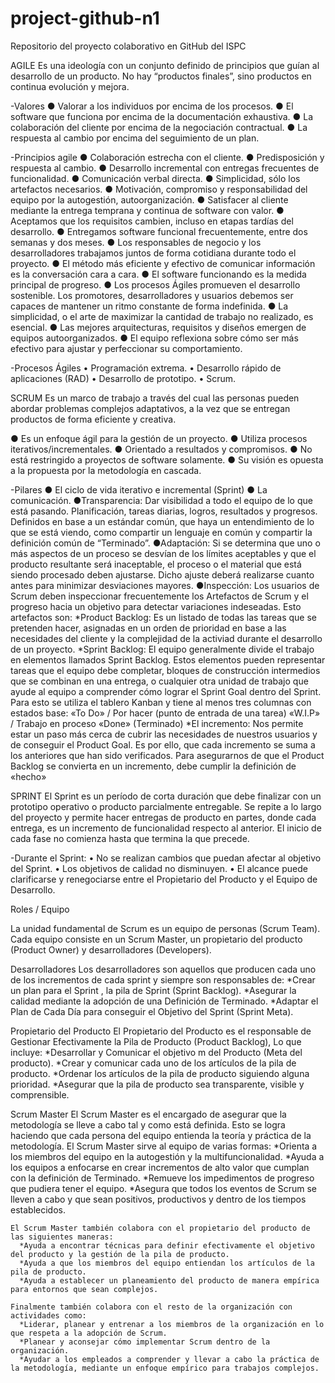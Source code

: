# project-github-n1

Repositorio del proyecto colaborativo en GitHub del ISPC

AGILE
Es una ideología con un conjunto definido de principios que guían al desarrollo de un producto. No hay “productos finales”, sino productos en continua evolución y mejora.

-Valores
● Valorar a los individuos por encima de los procesos.
● El software que funciona por encima de la documentación exhaustiva.
● La colaboración del cliente por encima de la negociación contractual.
● La respuesta al cambio por encima del seguimiento de un plan.

-Principios agile
● Colaboración estrecha con el cliente.
● Predisposición y respuesta al cambio.
● Desarrollo incremental con entregas frecuentes de funcionalidad.
● Comunicación verbal directa.
● Simplicidad, sólo los artefactos necesarios.
● Motivación, compromiso y responsabilidad del equipo por la autogestión, autoorganización.
● Satisfacer al cliente mediante la entrega temprana y continua de software con valor.
● Aceptamos que los requisitos cambien, incluso en etapas tardías del desarrollo.
● Entregamos software funcional frecuentemente, entre dos semanas y dos meses.
● Los responsables de negocio y los desarrolladores trabajamos juntos de forma cotidiana durante todo el proyecto.
● El método más eficiente y efectivo de comunicar información es la conversación cara a cara.
● El software funcionando es la medida principal de progreso.
● Los procesos Ágiles promueven el desarrollo sostenible. Los promotores, desarrolladores y usuarios debemos ser capaces de mantener un ritmo constante de forma indefinida.
● La simplicidad, o el arte de maximizar la cantidad de trabajo no realizado, es esencial.
● Las mejores arquitecturas, requisitos y diseños emergen de equipos autoorganizados.
● El equipo reflexiona sobre cómo ser más efectivo para ajustar y perfeccionar su comportamiento.

-Procesos Ágiles
• Programación extrema.
• Desarrollo rápido de aplicaciones (RAD)
• Desarrollo de prototipo.
• Scrum.

SCRUM
Es un marco de trabajo a través del cual las personas pueden abordar problemas complejos adaptativos, a la vez que se entregan productos de forma eficiente y creativa.

● Es un enfoque ágil para la gestión de un proyecto.
● Utiliza procesos iterativos/incrementales.
● Orientado a resultados y compromisos.
● No está restringido a proyectos de software solamente.
● Su visión es opuesta a la propuesta por la metodología en cascada.

-Pilares
● El ciclo de vida iterativo e incremental (Sprint)
● La comunicación.
●Transparencia: Dar visibilidad a todo el equipo de lo que está pasando. Planificación, tareas diarias, logros, resultados y progresos. Definidos en base a un estándar común, que haya un entendimiento de lo que se está viendo, como compartir un lenguaje en común y compartir la definición común de “Terminado”.
●Adaptación: Si se determina que uno o más aspectos de un proceso se desvían de los límites aceptables y que el producto resultante será inaceptable, el proceso o el material que está siendo procesado deben ajustarse. Dicho ajuste deberá realizarse cuanto antes para minimizar desviaciones mayores.
●Inspección: Los usuarios de Scrum deben inspeccionar frecuentemente los Artefactos de Scrum y el progreso hacia un objetivo para detectar variaciones indeseadas. Esto artefactos son:
 *Product Backlog: Es un listado de todas las tareas que se pretenden hacer, asignadas en un orden de prioridad en base a las necesidades del cliente y la complejidad de la activiad durante el desarrollo de un proyecto.
*Sprint Backlog: El equipo generalmente divide el trabajo en elementos llamados Sprint Backlog. Estos elementos pueden representar tareas que el equipo debe completar, bloques de construcción intermedios que se combinan en una entrega, o cualquier otra unidad de trabajo que ayude al equipo a comprender cómo lograr el Sprint Goal dentro del Sprint. Para esto se utiliza el tablero Kanban y tiene al menos tres columnas con estados base:
«To Do» / Por hacer (punto de entrada de una tarea)
«W.I.P» / Trabajo en proceso
«Done» (Terminado)
 \*El incremento: Nos permite estar un paso más cerca de cubrir las necesidades de nuestros usuarios y de conseguir el Product Goal. Es por ello, que cada incremento se suma a los anteriores que han sido verificados. Para asegurarnos de que el Product Backlog se convierta en un incremento, debe cumplir la definición de «hecho»

SPRINT
El Sprint es un período de corta duración que debe finalizar con un prototipo operativo o producto parcialmente entregable. Se repite a lo largo del proyecto y permite hacer entregas de producto en partes, donde cada entrega, es un incremento de funcionalidad respecto al anterior. El inicio de cada fase no comienza hasta que termina la que precede.

-Durante el Sprint:
• No se realizan cambios que puedan afectar al objetivo del Sprint.
• Los objetivos de calidad no disminuyen.
• El alcance puede clarificarse y renegociarse entre el Propietario del Producto y el Equipo de Desarrollo.

Roles / Equipo

La unidad fundamental de Scrum es un equipo de personas (Scrum Team). Cada equipo consiste en un Scrum Master, un propietario del producto (Product Owner) y desarrolladores (Developers).

Desarrolladores
Los desarrolladores son aquellos que producen cada uno de los incrementos de cada sprint y siempre son responsables de:
*Crear un plan para el Sprint , la pila de Sprint (Sprint Backlog).
*Asegurar la calidad mediante la adopción de una Definición de Terminado.
\*Adaptar el Plan de Cada Día para conseguir el Objetivo del Sprint (Sprint Meta).

Propietario del Producto
El Propietario del Producto es el responsable de Gestionar Efectivamente la Pila de Producto (Product Backlog), Lo que incluye:
*Desarrollar y Comunicar el objetivo m del Producto (Meta del producto).
*Crear y comunicar cada uno de los artículos de la pila de producto.
*Ordenar los artículos de la pila de producto siguiendo alguna prioridad.
*Asegurar que la pila de producto sea transparente, visible y comprensible.

Scrum Master
El Scrum Master es el encargado de asegurar que la metodología se lleve a cabo tal y como está definida. Esto se logra haciendo que cada persona del equipo entienda la teoría y práctica de la metodología. El Scrum Master sirve al equipo de varias formas:
*Orienta a los miembros del equipo en la autogestión y la multifuncionalidad.
*Ayuda a los equipos a enfocarse en crear incrementos de alto valor que cumplan con la definición de Terminado.
*Remueve los impedimentos de progreso que pudiera tener el equipo.
*Asegura que todos los eventos de Scrum se lleven a cabo y que sean positivos, productivos y dentro de los tiempos establecidos.

    El Scrum Master también colabora con el propietario del producto de las siguientes maneras:
      *Ayuda a encontrar técnicas para definir efectivamente el objetivo del producto y la gestión de la pila de producto.
      *Ayuda a que los miembros del equipo entiendan los artículos de la pila de producto.
      *Ayuda a establecer un planeamiento del producto de manera empírica para entornos que sean complejos.

    Finalmente también colabora con el resto de la organización con actividades como:
      *Liderar, planear y entrenar a los miembros de la organización en lo que respeta a la adopción de Scrum.
      *Planear y aconsejar cómo implementar Scrum dentro de la organización.
      *Ayudar a los empleados a comprender y llevar a cabo la práctica de la metodología, mediante un enfoque empírico para trabajos complejos.
